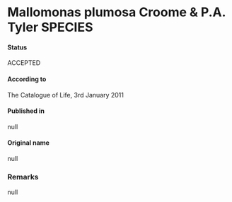 Mallomonas plumosa Croome & P.A. Tyler SPECIES
=======

#### Status
ACCEPTED

#### According to
The Catalogue of Life, 3rd January 2011

#### Published in
null

#### Original name
null

### Remarks
null